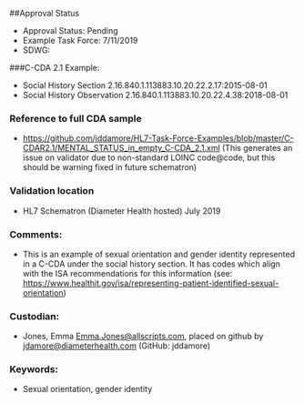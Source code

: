 ##Approval Status 

* Approval Status: Pending
* Example Task Force: 7/11/2019
* SDWG: 

###C-CDA 2.1 Example:
* Social History Section 2.16.840.1.113883.10.20.22.2.17:2015-08-01
* Social History Observation 2.16.840.1.113883.10.20.22.4.38:2018-08-01

### Reference to full CDA sample
* https://github.com/jddamore/HL7-Task-Force-Examples/blob/master/C-CDAR2.1/MENTAL_STATUS_in_empty_C-CDA_2.1.xml 
(This generates an issue on validator due to non-standard LOINC code@code, but this should be warning fixed in future schematron)

### Validation location
* HL7 Schematron (Diameter Health hosted) July 2019

### Comments: 
* This is an example of sexual orientation and gender identity represented in a C-CDA under the social history section. It has codes which align with the ISA recommendations for this information (see: https://www.healthit.gov/isa/representing-patient-identified-sexual-orientation) 

### Custodian: 
* Jones, Emma <Emma.Jones@allscripts.com>, placed on github by jdamore@diameterhealth.com (GitHub: jddamore)

### Keywords: 
* Sexual orientation, gender identity
